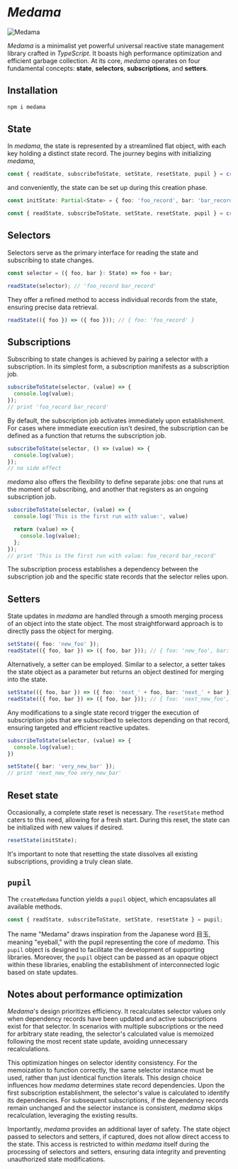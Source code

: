 # _Medama_

![Medama](https://raw.githubusercontent.com/turtleflyer/medama/alternative-fn/doc/media/medama.png)

_Medama_ is a minimalist yet powerful universal reactive state management library crafted in
_TypeScript_. It boasts high performance optimization and efficient garbage collection. At its core,
_medama_ operates on four fundamental concepts: **state**, **selectors**, **subscriptions**, and
**setters**.

## Installation

```bash
npm i medama
```

## State

In _medama_, the state is represented by a streamlined flat object, with each key holding a distinct
state record. The journey begins with initializing _medama_,

```ts
const { readState, subscribeToState, setState, resetState, pupil } = createMedama<State>();
```

and conveniently, the state can be set up during this creation phase.

```ts
const initState: Partial<State> = { foo: 'foo_record', bar: 'bar_record' }

const { readState, subscribeToState, setState, resetState, pupil } = createMedama<State>(initState);
```

## Selectors

Selectors serve as the primary interface for reading the state and subscribing to state changes.

```ts
const selector = ({ foo, bar }: State) => foo + bar;

readState(selector); // 'foo_record bar_record'
```

They offer a refined method to access individual records from the state, ensuring precise data
retrieval.

```ts
readState(({ foo }) => ({ foo })); // { foo: 'foo_record' }
```

## Subscriptions

Subscribing to state changes is achieved by pairing a selector with a subscription. In its simplest
form, a subscription manifests as a subscription job.

```ts
subscribeToState(selector, (value) => {
  console.log(value);
});
// print 'foo_record bar_record'
```

By default, the subscription job activates immediately upon establishment. For cases where immediate
execution isn't desired, the subscription can be defined as a function that returns the subscription
job.

```ts
subscribeToState(selector, () => (value) => {
  console.log(value);
});
// no side effect
```

_medama_ also offers the flexibility to define separate jobs: one that runs at the moment of
subscribing, and another that registers as an ongoing subscription job.

```ts
subscribeToState(selector, (value) => {
  console.log('This is the first run with value:', value)

  return (value) => {
    console.log(value);
  };
});
// print 'This is the first run with value: foo_record bar_record'
```

The subscription process establishes a dependency between the subscription job and the specific
state records that the selector relies upon.

## Setters

State updates in _medama_ are handled through a smooth merging process of an object into the state
object. The most straightforward approach is to directly pass the object for merging.

```ts
setState({ foo: 'new_foo' });
readState(({ foo, bar }) => ({ foo, bar })); // { foo: 'new_foo', bar: 'bar_record' }
```

Alternatively, a setter can be employed. Similar to a selector, a setter takes the state object as a
parameter but returns an object destined for merging into the state.

```ts
setState(({ foo, bar }) => ({ foo: 'next_' + foo, bar: 'next_' + bar }));
readState(({ foo, bar }) => ({ foo, bar })); // { foo: 'next_new_foo', bar: 'next_bar_record' }
```

Any modifications to a single state record trigger the execution of subscription jobs that are
subscribed to selectors depending on that record, ensuring targeted and efficient reactive updates.

```ts
subscribeToState(selector, (value) => {
  console.log(value);
})

setState({ bar: 'very_new_bar' });
// print 'next_new_foo very_new_bar'
```

## Reset state

Occasionally, a complete state reset is necessary. The `resetState` method caters to this need,
allowing for a fresh start. During this reset, the state can be initialized with new values if
desired.

```ts
resetState(initState);
```

It's important to note that resetting the state dissolves all existing subscriptions, providing a
truly clean slate.

## `pupil`

The `createMedama` function yields a `pupil` object, which encapsulates all available methods.

```ts
const { readState, subscribeToState, setState, resetState } = pupil;
```

The name "Medama" draws inspiration from the Japanese word 目玉, meaning "eyeball," with the pupil
representing the core of _medama_. This `pupil` object is designed to facilitate the development of
supporting libraries. Moreover, the `pupil` object can be passed as an opaque object within these
libraries, enabling the establishment of interconnected logic based on state updates.

## Notes about performance optimization

_Medama_'s design prioritizes efficiency. It recalculates selector values only when dependency
records have been updated and active subscriptions exist for that selector. In scenarios with
multiple subscriptions or the need for arbitrary state reading, the selector's calculated value is
memoized following the most recent state update, avoiding unnecessary recalculations.

This optimization hinges on selector identity consistency. For the memoization to function
correctly, the same selector instance must be used, rather than just identical function literals.
This design choice influences how _medama_ determines state record dependencies. Upon the first
subscription establishment, the selector's value is calculated to identify its dependencies. For
subsequent subscriptions, if the dependency records remain unchanged and the selector instance is
consistent, _medama_ skips recalculation, leveraging the existing results.

Importantly, _medama_ provides an additional layer of safety. The state object passed to selectors
and setters, if captured, does not allow direct access to the state. This access is restricted to
within _medama_ itself during the processing of selectors and setters, ensuring data integrity and
preventing unauthorized state modifications.
